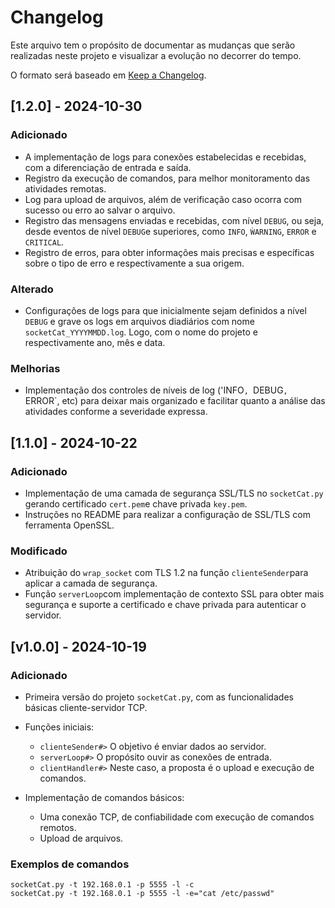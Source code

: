 # Changelog

Este arquivo tem o propósito de documentar as mudanças que serão realizadas neste projeto e visualizar a evolução no decorrer do tempo.

O formato será baseado em [Keep a Changelog](https://keepachangelog.com/pt-BR/1.1.0/).

## [1.2.0] - 2024-10-30
### Adicionado
- A implementação de logs para conexões estabelecidas e recebidas, com a diferenciação de entrada e saída.
- Registro da execução de comandos, para melhor monitoramento das atividades remotas.
- Log para upload de arquivos, além de verificação caso ocorra com sucesso ou erro ao salvar o arquivo.
- Registro das mensagens enviadas e recebidas, com nível `DEBUG`, ou seja, desde eventos de nível `DEBUG`e superiores, como `INFO`, `ẀARNING`, `ERROR` e `CRITICAL`.
- Registro de erros, para obter informações mais precisas e específicas sobre o tipo de erro e respectivamente a sua origem.

### Alterado
- Configurações de logs para que inicialmente sejam definidos a nível `DEBUG` e grave os logs em arquivos diadiários com nome `socketCat_YYYYMMDD.log`. Logo, com o nome do projeto e  respectivamente ano, mês e data.

### Melhorias
- Implementação dos controles de níveis de log ('INFO`, `DEBUG`, `ERROR`, etc) para deixar mais organizado e facilitar quanto a análise das atividades conforme a severidade expressa.

## [1.1.0] - 2024-10-22
### Adicionado 
- Implementação de uma camada de segurança SSL/TLS no `socketCat.py` gerando certificado `cert.pem`e chave privada `key.pem`.
- Instruções no README para realizar a configuração de SSL/TLS com  ferramenta OpenSSL.

### Modificado
- Atribuição do `wrap_socket` com TLS 1.2 na função `clienteSender`para aplicar a camada de segurança.
- Função `serverLoop`com implementação de contexto SSL para obter mais segurança e suporte a certificado e chave privada para autenticar o servidor.


## [v1.0.0] - 2024-10-19
### Adicionado
- Primeira versão do projeto `socketCat.py`, com as funcionalidades básicas cliente-servidor TCP.
- Funções iniciais:
    
    * `clienteSender#>` O objetivo é enviar dados ao servidor.
    * `serverLoop#>` O propósito ouvir as conexões de entrada.
    * `clientHandler#>` Neste caso, a proposta é o upload e execução de comandos.
- Implementação de comandos básicos:
    * Uma conexão TCP, de confiabilidade com execução de comandos remotos.
    * Upload de arquivos.

### Exemplos de comandos
```shell
socketCat.py -t 192.168.0.1 -p 5555 -l -c
socketCat.py -t 192.168.0.1 -p 5555 -l -e="cat /etc/passwd"
```

